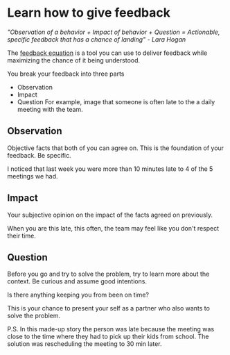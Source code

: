 # Learn how to give feedback

_"Observation of a behavior + Impact of behavior + Question = Actionable, specific feedback that has a chance of landing" - Lara Hogan_

The [feedback equation](https://larahogan.me/blog/feedback-equation/) is a tool you can use to deliver feedback while maximizing the chance of it being understood.

You break your feedback into three parts

* Observation
* Impact
* Question
For example, image that someone is often late to the a daily meeting with the team.

## Observation
Objective facts that both of you can agree on. This is the foundation of your feedback. Be specific.

I noticed that last week you were more than 10 minutes late to 4 of the 5 meetings we had.

## Impact
Your subjective opinion on the impact of the facts agreed on previously.

When you are this late, this often, the team may feel like you don't respect their time.

## Question
Before you go and try to solve the problem, try to learn more about the context. Be curious and assume good intentions.

Is there anything keeping you from been on time?

This is your chance to present your self as a partner who also wants to solve the problem.

P.S. In this made-up story the person was late because the meeting was close to the time where they had to pick up their kids from school. The solution was rescheduling the meeting to 30 min later.